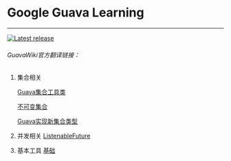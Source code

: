 # Google Guava Learning 

------
[![Latest release](https://img.shields.io/github/release/google/guava.svg)](https://github.com/google/guava/releases/latest)

###### GuavaWiki官方翻译链接：

1. 集合相关

   [Guava集合工具类](https://github.com/Ubisoft-potato/Guava-Learning/blob/master/doc/CollectionUtilities.md)

   [不可变集合](https://github.com/Ubisoft-potato/Guava-Learning/blob/master/doc/ImmutableCollection.md)

   [Guava实现新集合类型](https://github.com/Ubisoft-potato/Guava-Learning/blob/master/doc/NewCollectionType.md)

2. 并发相关
   [ListenableFuture](https://github.com/Ubisoft-potato/Guava-Learning/blob/master/doc/concurrency.md)

3. 基本工具
   [基础](https://github.com/Ubisoft-potato/Guava-Learning/blob/master/doc/basic.md)

